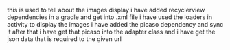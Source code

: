 this is used to tell about the images display
i have added recyclerview dependencies in a gradle 
and get into .xml file
i have used the loaders in activity
to display the images i have added the 
picaso dependency and sync it
after that i have get that picaso into 
the adapter class
and i have get the json data that is required to
the given url
